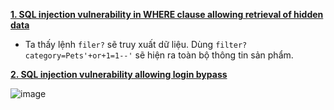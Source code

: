 **[1. SQL injection vulnerability in WHERE clause allowing retrieval of hidden data](https://0a6d001204158687c35a814e00590001.web-security-academy.net/)**

- Ta thấy lệnh ```filer?``` sẽ truy xuất dữ liệu. Dùng ```filter?category=Pets'+or+1=1--'``` sẽ hiện ra toàn bộ thông tin sản phẩm.

**[2. 
SQL injection vulnerability allowing login bypass](https://0a2f005e035cd61dc2e61bea0045002e.web-security-academy.net/login)**

![image](https://user-images.githubusercontent.com/61643034/209037070-e5b60413-e259-47d7-9a2d-28b3c433fc0f.png)

**[]()**

**[]()**

**[]()**

